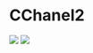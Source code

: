 # CChanel2
![](https://github.com/JaviFer98/CChanel2/blob/master/Colegio1.JPG)
![](https://github.com/JaviFer98/CChanel2/blob/master/Colegio2.JPG)
